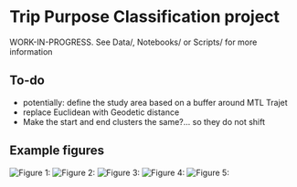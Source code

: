 # Trip Purpose Classification project
WORK-IN-PROGRESS. See Data/, Notebooks/ or Scripts/ for more information

## To-do
- potentially: define the study area based on a buffer around MTL Trajet
- replace Euclidean with Geodetic distance
- Make the start and end clusters the same?... so they do not shift

## Example figures
![Figure 1:](other/example_passthrough.png)[]()
![Figure 2:](other/shop_calendar.png)[]()
![Figure 3:](other/all_spatial_profiles.png)[]()
![Figure 4:](other/kmean_cluster_end.png)[]()
![Figure 5:](other/temporal_clusters.png)[]()

